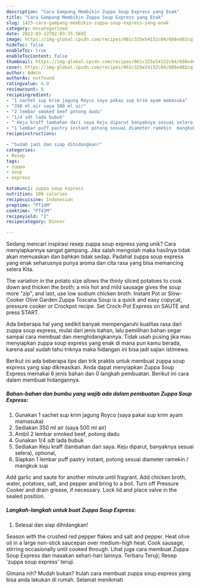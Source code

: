 ```yaml
---
description: "Cara Gampang Membikin Zuppa Soup Express yang Enak"
title: "Cara Gampang Membikin Zuppa Soup Express yang Enak"
slug: 1425-cara-gampang-membikin-zuppa-soup-express-yang-enak
category: Uncategorized
date: 2022-03-22T02:03:25.569Z
image: https://img-global.cpcdn.com/recipes/061c325e54152c04/680x482cq70/zuppa-soup-express-foto-resep-utama.jpg
hideToc: false
enableToc: true
enableTocContent: false
thumbnail: https://img-global.cpcdn.com/recipes/061c325e54152c04/680x482cq70/zuppa-soup-express-foto-resep-utama.jpg
cover: https://img-global.cpcdn.com/recipes/061c325e54152c04/680x482cq70/zuppa-soup-express-foto-resep-utama.jpg
author: Admin
authorAv: notfound
ratingvalue: 4.9
reviewcount: 9
recipeingredient:
- "1 sachet sup krim jagung Royco saya pakai sup krim ayam mamasuka"
- "350 ml air saya 500 ml air"
- "2 lembar smoked beef potong dadu"
- "1/4 sdt lada bubuk"
- " Keju kraff tambahan dari saya Keju diparut banyaknya sesuai selera optional"
- "1 lembar puff pastry instant potong sesuai diameter ramekin  mangkuk sup"
recipeinstructions:

- "Sudah jadi dan siap dihidangkan!"
categories:
- Resep
tags:
- zuppa
- soup
- express

katakunci: zuppa soup express 
nutrition: 109 calories
recipecuisine: Indonesian
preptime: "PT14M"
cooktime: "PT43M"
recipeyield: "2"
recipecategory: Dinner

---
```





Sedang mencari inspirasi resep zuppa soup express yang unik? Cara menyiapkannya sangat gampang. Jika salah mengolah maka hasilnya tidak akan memuaskan dan bahkan tidak sedap. Padahal zuppa soup express yang enak seharusnya punya aroma dan cita rasa yang bisa memancing selera Kita.





The variation in the potato size allows the thinly sliced potatoes to cook down and thicken the broth; a mix hot and mild sausage gives the soup more &#34;zip&#34;, and last, use low sodium chicken broth. Instant Pot or Slow-Cooker Olive Garden Zuppa Toscana Soup is a quick and easy copycat, pressure cooker or Crockpot recipe. Set Crock-Pot Express on SAUTE and press START.

Ada beberapa hal yang sedikit banyak mempengaruhi kualitas rasa dari zuppa soup express, mulai dari jenis bahan, lalu pemilihan bahan segar sampai cara membuat dan menghidangkannya. Tidak usah pusing jika mau menyiapkan zuppa soup express yang enak di mana pun kamu berada, karena asal sudah tahu triknya maka hidangan ini bisa jadi sajian istimewa.






Berikut ini ada beberapa tips dan trik praktis untuk membuat zuppa soup express yang siap dikreasikan. Anda dapat menyiapkan Zuppa Soup Express memakai 6 jenis bahan dan 0 langkah pembuatan. Berikut ini cara dalam membuat hidangannya.

<!--inarticleads1-->

##### Bahan-bahan dan bumbu yang wajib ada dalam pembuatan Zuppa Soup Express:

1. Gunakan 1 sachet sup krim jagung Royco (saya pakai sup krim ayam mamasuka)
1. Sediakan 350 ml air (saya 500 ml air)
1. Ambil 2 lembar smoked beef, potong dadu
1. Gunakan 1/4 sdt lada bubuk
1. Sediakan  Keju kraff (tambahan dari saya. Keju diparut, banyaknya sesuai selera), optional,
1. Siapkan 1 lembar puff pastry instant, potong sesuai diameter ramekin / mangkuk sup


Add garlic and saute for another minute until fragrant. Add chicken broth, water, potatoes, salt, and pepper and bring to a boil. Turn off Pressure Cooker and drain grease, if necessary. Lock lid and place valve in the sealed position. 

<!--inarticleads2-->

##### Langkah-langkah untuk buat Zuppa Soup Express:


1. Selesai dan siap dihidangkan!

Season with the crushed red pepper flakes and salt and pepper. Heat olive oil in a large non-stick saucepan over medium-high heat. Cook sausage, stirring occasionally until cooked through. Lihat juga cara membuat Zuppa Soup Express dan masakan sehari-hari lainnya. Terbaru Teruji; Resep &#39;zuppa soup express&#39; teruji. 

Gimana nih? Mudah bukan? Itulah cara membuat zuppa soup express yang bisa anda lakukan di rumah. Selamat menikmati
